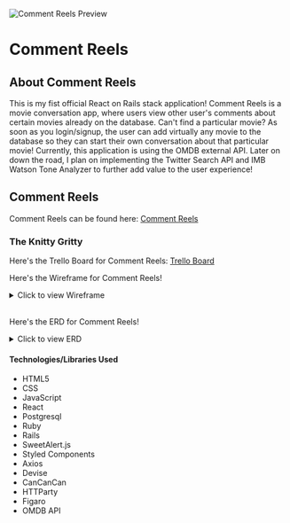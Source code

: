 ![Comment Reels Preview](https://i.imgur.com/JkPInYd.png "Comment Reels")
# Comment Reels

## About Comment Reels
This is my fist official React on Rails stack application! Comment Reels is a movie conversation app, where users view other user's comments about certain movies already on the database. Can't find a particular movie? As soon as you login/signup, the user can add virtually any movie to the database so they can start their own conversation about that particular movie! Currently, this application is using the OMDB external API. Later on down the road, I plan on implementing the Twitter Search API and IMB Watson Tone Analyzer to further add value to the user experience!


## Comment Reels
Comment Reels can be found here: [Comment Reels](https://comment-reels.herokuapp.com/ "Comment Reels")


### The Knitty Gritty

Here's the Trello Board for Comment Reels: [Trello Board](https://trello.com/b/fseQS739/comment-reels "Trello Board")

Here's the Wireframe for Comment Reels!
<details>
  <summary>Click to view Wireframe</summary>
  
  ![Wireframe for Comment Reels](https://i.imgur.com/zMJALQj.png "WireFrame")
  <br>
  *The red objects in the wireframe are my reach goals, which I definitely plan on completing very soon!*

</details>
<br>

Here's the ERD for Comment Reels!
<details>
  <summary>Click to view ERD</summary>
  
![ERD for Comment Reels](https://i.imgur.com/m7KL15z.png "ERD")
<br>
*The red Twitter Model is a stretch goal, which I am planning on completing very soon!*

</details>

#### Technologies/Libraries Used
* HTML5
* CSS
* JavaScript
* React
* Postgresql
* Ruby
* Rails
* SweetAlert.js
* Styled Components
* Axios
* Devise
* CanCanCan
* HTTParty
* Figaro
* OMDB API


